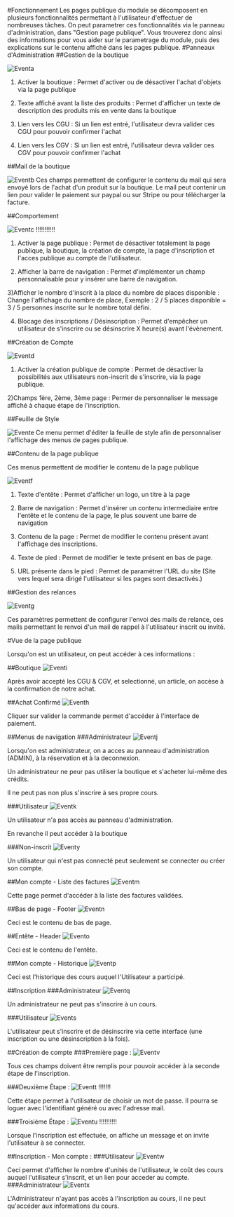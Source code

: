 
#Fonctionnement
Les pages publique du module se décomposent en plusieurs fonctionnalités permettant à l'utilisateur d'effectuer de nombreuses tâches. On peut parametrer ces fonctionnalités via le panneau d'administration, dans "Gestion page publique". Vous trouverez donc ainsi des informations pour vous aider sur le parametrage du module, puis des explications sur le contenu affiché dans les pages publique.
#Panneaux d'Administration
##Gestion de la boutique

![Eventa](img/EventAdminBoutiqueGestion.JPG)
1) Activer la boutique : Permet d'activer ou de désactiver l'achat d'objets via la page publique

2) Texte affiché avant la liste des produits : Permet d'afficher un texte de description des produits mis en vente dans la boutique

3) Lien vers les CGU : Si un lien est entré, l'utilisateur devra valider ces CGU pour pouvoir confirmer l'achat

4) Lien vers les CGV : Si un lien est entré, l'utilisateur devra valider ces CGV pour pouvoir confirmer l'achat

##Mail de la boutique

![Eventb](img/EventAdminBoutiqueMail.jpg)
Ces champs permettent de configurer le contenu du mail qui sera envoyé lors de l'achat d'un produit sur la boutique. Le mail peut contenir un lien pour valider le paiement sur paypal ou sur Stripe ou pour télécharger la facture.

##Comportement

![Eventc](img/EventAdminComportement.jpg) !!!!!!!!!!!
1) Activer la page publique : Permet de désactiver totalement la page publique, la boutique, la création de compte, la page d'inscription et l'acces publique au compte de l'utilisateur.

2) Afficher la barre de navigation : Permet d'implémenter un champ personnalisable pour y insérer une barre de navigation.

3)Afficher le nombre d'inscrit à la place du nombre de places disponible : Change l'affichage du nombre de place, Exemple : 2 / 5 places disponible = 3 / 5 personnes inscrite sur le nombre total défini.

4) Blocage des inscriptions / Désinscription : Permet d'empêcher un utilisateur de s'inscrire ou se désinscrire X heure(s) avant l'évènement.

##Création de Compte

![Eventd](img/EventAdminCreationCompte.JPG)
1) Activer la création publique de compte : Permet de désactiver la possibilités aux utilisateurs non-inscrit de s'inscrire, via la page publique.

2)Champs 1ère, 2ème, 3ème page : Permer de personnaliser le message affiché à chaque étape de l'inscription.

##Feuille de Style

![Evente](img/EventAdminCSS.JPG)
Ce menu permet d'éditer la feuille de style afin de personnaliser l'affichage des menus de pages publique.

##Contenu de la page publique

Ces menus permettent de modifier le contenu de la page publique

![Eventf](img/EventAdminPublicPageContent.jpg)
1) Texte d'entête : Permet d'afficher un logo, un titre à la page

2) Barre de navigation : Permet d'insérer un contenu intermediaire entre l'entête et le contenu de la page, le plus souvent une barre de navigation

3) Contenu de la page : Permet de modifier le contenu présent avant l'affichage des inscriptions.

4) Texte de pied : Permet de modifier le texte présent en bas de page.

5) URL présente dans le pied : Permet de paramétrer l'URL du site (Site vers lequel sera dirigé l'utilisateur si les pages sont desactivés.)

##Gestion des relances

![Eventg](img/EventAdminRelance.JPG)

Ces paramètres permettent de configurer l'envoi des mails de relance, ces mails permettant le renvoi d'un mail de rappel à l'utilisateur inscrit ou invité.

#Vue de la page publique

Lorsqu'on est un utilisateur, on peut accéder à ces informations :

##Boutique
![Eventi](img/EventBoutiqueUserView.JPG)


Après avoir accepté les CGU & CGV, et selectionné, un article, on accèse à la confirmation de notre achat.

##Achat Confirmé
![Eventh](img/EventBoutiqueAchatUserView.JPG)

Cliquer sur valider la commande permet d'accéder à l'interface de paiement.

##Menus de navigation
###Administrateur
![Eventj](img/EventCommandeAdminView.JPG)

Lorsqu'on est administrateur, on a acces au panneau d'administration (ADMIN), à la réservation et à la deconnexion.

Un administrateur ne peur pas utiliser la boutique et s'acheter lui-même des crédits.

 Il ne peut pas non plus s'inscrire à ses propre cours.

###Utilisateur
![Eventk](img/EventCommandeUserView.JPG)

Un utilisateur n'a pas accès au panneau d'administration.

En revanche il peut accéder à la boutique

###Non-inscrit
![Eventy](img/EventPanelLogoutView.JPG)

Un utilisateur qui n'est pas connecté peut seulement se connecter ou créer son compte.

##Mon compte - Liste des factures
![Eventm](img/EventFacturesUserView.jpg)

Cette page permet d'accéder à la liste des factures validées.

##Bas de page - Footer
![Eventn](img/EventFooterView.jpg)

Ceci est le contenu de bas de page.

##Entête - Header
![Evento](img/EventHeaderView.jpg)

Ceci est le contenu de l'entête.

##Mon compte - Historique
![Eventp](img/EventHistoriqueUserView.JPG)

Ceci est l'historique des cours auquel l'Utilisateur a participé.

##Inscription
###Administrateur
![Eventq](img/EventInscriptionCoursAdminView.jpg)

Un administrateur ne peut pas s'inscrire à un cours.

###Utilisateur
![Events](img/EventInscriptionCoursUserView.JPG)

L'utilisateur peut s'inscrire et de désinscrire via cette interface (une inscription ou une désinscription à la fois).

##Création de compte
###Première page :
![Eventv](img/EventInscriptionlogout.JPG)

Tous ces champs doivent être remplis pour pouvoir accéder à la seconde étape de l'inscription.

###Deuxième Étape :
![Eventt](img/EventInscriptionEtapeDeuxViewLogout.jpg) !!!!!!!

Cette étape permet à l'utilisateur de choisir un mot de passe. Il pourra se loguer avec l'identifiant généré ou avec l'adresse mail.

###Troisième Étape :
![Eventu](img/EventInscriptionEtapeTroisViewLogout.jpg) !!!!!!!!!!

Lorsque l'inscription est effectuée, on affiche un message et on invite l'utilisateur à se connecter.

##Inscription - Mon compte :
###Utilisateur
![Eventw](img/EventMonCompteUserView.JPG)

Ceci permet d'afficher le nombre d'unités de l'utilisateur, le coût des cours auquel l'utilisateur s'inscrit, et un lien pour acceder au compte.
###Administrateur
![Eventx](img/EventMonCompteView.JPG)

L'Administrateur n'ayant pas accès à l'inscription au cours, il ne peut qu'accéder aux informations du cours.
